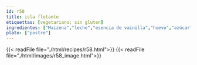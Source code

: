 ```yaml
---
id: r58
title: isla flotante
etiquettas: [vegetariano; sin gluten]
ingredientes: ["Maizena","leche","esencia de vainilla","huevo","azúcar"]
plato: ["postre"]
---
```


{{< readFile file="./html/recipes/r58.html">}}
{{< readFile file="./html/images/r58_image.html">}}